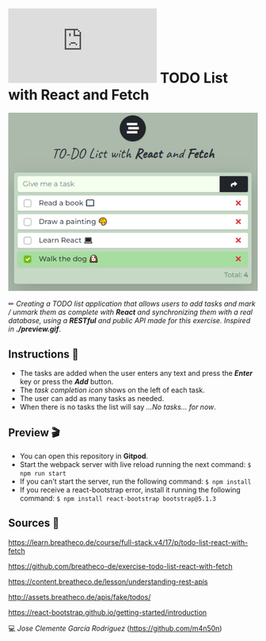 # ![4Geeks Logo](http://assets.breatheco.de/apis/img/images.php?blob&random&cat=icon&tags=4geeks,16) TODO List with React and Fetch

![screenshot](https://raw.githubusercontent.com/m4n50n/todo_list_with_react_and_fetch/main/screenshot_preview.png)

✏ *Creating a TODO list application that allows users to add tasks and mark / unmark them as complete with **React** and synchronizing them with a real database, using a **RESTful** and public API made for this exercise. Inspired in **./preview.gif***.

## Instructions 📄

* The tasks are added when the user enters any text and press the ***Enter*** key or press the ***Add*** button.
* The *task completion icon* shows on the left of each task.
* The user can add as many tasks as needed.
* When there is no tasks the list will say *...No tasks... for now*.

## Preview 🎬
* You can open this repository in **Gitpod**.
* Start the webpack server with live reload running the next command: `$ npm run start`
* If you can't start the server, run the following command: `$ npm install`
* If you receive a react-bootstrap error, install it running the following command: `$ npm install react-bootstrap bootstrap@5.1.3`

## Sources 📌

<https://learn.breatheco.de/course/full-stack.v4/17/p/todo-list-react-with-fetch>

<https://github.com/breatheco-de/exercise-todo-list-react-with-fetch>

<https://content.breatheco.de/lesson/understanding-rest-apis>

<http://assets.breatheco.de/apis/fake/todos/>

<https://react-bootstrap.github.io/getting-started/introduction>

💻 _Jose Clemente García Rodríguez_ (<https://github.com/m4n50n>)